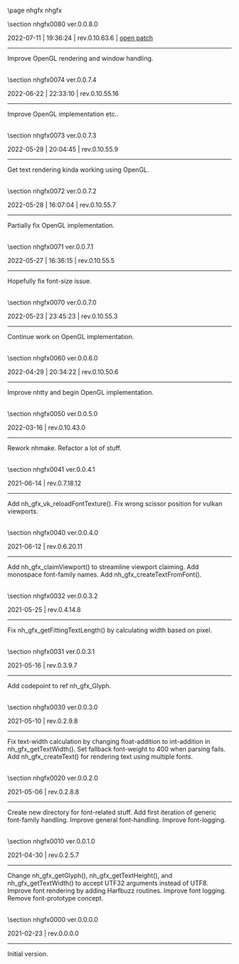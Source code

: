 \page nhgfx nhgfx

<div style="max-width:700px;">

\section nhgfx0080 ver.0.0.8.0

2022-07-11 | 19:36:24 | rev.0.10.63.6 | [open patch](../../patches/html/md_pages_b70d2f7003b4ab08a55d81d9bcfce1e5f251cd1f.html)

 ---

 Improve OpenGL rendering and window handling.

<br>\section nhgfx0074 ver.0.0.7.4

2022-06-22 | 22:33:10 | rev.0.10.55.16

 ---

 Improve OpenGL implementation etc..

<br>\section nhgfx0073 ver.0.0.7.3

2022-05-29 | 20:04:45 | rev.0.10.55.9

 ---

 Get text rendering kinda working using OpenGL.

<br>\section nhgfx0072 ver.0.0.7.2

2022-05-28 | 16:07:04 | rev.0.10.55.7

 ---

 Partially fix OpenGL implementation.

<br>\section nhgfx0071 ver.0.0.7.1

2022-05-27 | 16:36:15 | rev.0.10.55.5

 ---

 Hopefully fix font-size issue.

<br>\section nhgfx0070 ver.0.0.7.0

2022-05-23 | 23:45:23 | rev.0.10.55.3

 ---

 Continue work on OpenGL implementation.

<br>\section nhgfx0060 ver.0.0.6.0

2022-04-29 | 20:34:22 | rev.0.10.50.6

 ---

 Improve nhtty and begin OpenGL implementation.



<br>\section nhgfx0050 ver.0.0.5.0

2022-03-16 | rev.0.10.43.0

 ---

 Rework nhmake. Refactor a lot of stuff.

<br>\section nhgfx0041 ver.0.0.4.1

2021-06-14 | rev.0.7.18.12

 ---

 Add nh_gfx_vk_reloadFontTexture(). Fix wrong scissor position for vulkan viewports.

<br>\section nhgfx0040 ver.0.0.4.0

2021-06-12 | rev.0.6.20.11

 ---

 Add nh_gfx_claimViewport() to streamline viewport claiming. Add monospace font-family names. Add nh_gfx_createTextFromFont().

<br>\section nhgfx0032 ver.0.0.3.2

2021-05-25 | rev.0.4.14.8

 ---

 Fix nh_gfx_getFittingTextLength() by calculating width based on pixel.

<br>\section nhgfx0031 ver.0.0.3.1

2021-05-16 | rev.0.3.9.7

 ---

 Add codepoint to ref nh_gfx_Glyph.

<br>\section nhgfx0030 ver.0.0.3.0

2021-05-10 | rev.0.2.9.8

 ---

 Fix text-width calculation by changing float-addition to int-addition in nh_gfx_getTextWidth(). Set fallback font-weight to 400 when parsing fails. Add nh_gfx_createText() for rendering text using multiple fonts.

<br>\section nhgfx0020 ver.0.0.2.0

2021-05-06 | rev.0.2.8.8

 ---

 Create new directory for font-related stuff. Add first iteration of generic font-family handling. Improve general font-handling. Improve font-logging.

<br>\section nhgfx0010 ver.0.0.1.0

2021-04-30 | rev.0.2.5.7

 ---

 Change nh_gfx_getGlyph(), nh_gfx_getTextHeight(), and nh_gfx_getTextWidth() to accept UTF32 arguments instead of UTF8. Improve font rendering by adding Harfbuzz routines. Improve font logging. Remove font-prototype concept.

<br>\section nhgfx0000 ver.0.0.0.0

2021-02-23 | rev.0.0.0.0

 ---

 Initial version.

<br></div>